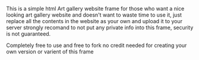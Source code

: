 This is a simple html Art gallery website frame for those who want a nice looking art gallery website and doesn't want to waste time
to use it, just replace all the contents in the website as your own and upload it to your server
strongly recomand to not put any private info into this frame, security is not guaranteed.

Completely free to use and free to fork
no credit needed for creating your own version or varient of this frame
